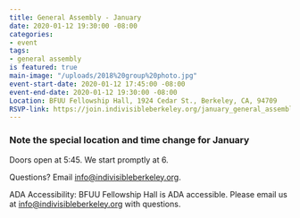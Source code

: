 ```yaml
---
title: General Assembly - January
date: 2020-01-12 19:30:00 -08:00
categories:
- event
tags:
- general assembly
is featured: true
main-image: "/uploads/2018%20group%20photo.jpg"
event-start-date: 2020-01-12 17:45:00 -08:00
event-end-date: 2020-01-12 19:30:00 -08:00
Location: BFUU Fellowship Hall, 1924 Cedar St., Berkeley, CA, 94709
RSVP-link: https://join.indivisibleberkeley.org/january_general_assembly_20200112
---
```


### Note the special location and time change for January

Doors open at 5:45. We start promptly at 6.

Questions? Email info@indivisibleberkeley.org.

ADA Accessibility: BFUU Fellowship Hall is ADA accessible. Please email us at info@indivisibleberkeley.org with questions.